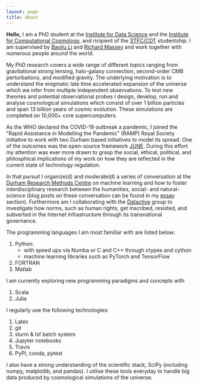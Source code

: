 ```yaml
---
layout: page
title: About
---
```


**Hello,**
I am a PhD student at the <a href="https://www.dur.ac.uk/idas/">Institute for Data Science</a> and the <a href="http://www.icc.dur.ac.uk/">Institute for Computational Cosmology</a>, and ricipient of the <a href="https://ddis.physics.dur.ac.uk/">STFC/CDT</a> studentship. I am supervised by <a href="https://www.dur.ac.uk/physics/staff/profiles/?username=shpd91">Baojiu Li</a> and <a href="https://www.dur.ac.uk/physics/staff/profiles/?username=lpcb73">Richard Massey</a> and work together with numerous people around the world.

My PhD research covers a wide range of different topics ranging from gravitational strong lensing, halo-galaxy connection, second-order CMB perturbations, and modified gravity. The underlying motivation is to understand the enigmatic late time accelerated expansion of the universe which we infer from multiple independent observations. To test new theories and potential observational probes I design, develop, run and analyse cosmological simulations which consist of over 1 billion particles and span 13 billion years of cosmic evolution. These simulations are completed on 10,000+ core supercomputers.

As the WHO declared the COVID-19 outbreak a pandemic, I joined the "Rapid Assistance in Modelling the Pandemic" (RAMP) Royal Society initiative to work with two Durham based initiatives to model its spread. One of the outcomes was the open-source framework <a href="https://github.com/IDAS-Durham/JUNE">JUNE</a>. During this effort my attention was ever more drawn to grasp the social, ethical, political, and philosphical implications of my work on how they are reflected in the current state of technology regulation.

In that pursuit I organize(d) and moderate(d) a series of conversation at the <a href="https://www.dur.ac.uk/researchmethodscentre/">Durham Research Methods Centre</a> on machine learning and how to foster interdisciplinary research between the humanities, social- and natural-science (blog posts on these conversation can be found in my <a href="https://christovis.github.io//essay">essay</a> section). Furthermore am I collaborating with the <a href="https://data-activism.net/">Datactive</a> group to investigate how norms, such as human rights, get inscribed, resisted, and subverted in the Internet infrastructure through its transnational governance.


The programming languages I am most familiar with are listed below:

1. Python:
    - with speed ups via Numba or C and C++ through ctypes and cython
    - machine learning libraries such as PyTorch and TensorFlow
3. FORTRAN
4. Matlab

I am currently exploring new programming paradigms and concepts with
1. Scala
2. Julia

I regularly use the following technologies:

1. Latex
2. git
3. slurm & lsf batch system
4. Jupyter notebooks
5. Travis
6. PyPI, conda, pytest

I also have a strong understanding of the scientific stack, SciPy
(including numpy, matplotlib, and pandas). I utilise these tools everyday to
handle big data produced by cosmological simulations of the universe.
